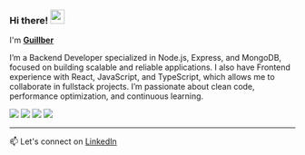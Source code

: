 ### Hi there! <img src="https://i.gifer.com/6I5M.gif" width="25"/>
I'm [**Guillber**]((https://www.linkedin.com/in/guillbermendez))

I’m a Backend Developer specialized in Node.js, Express, and MongoDB, focused on building scalable and reliable applications.
I also have Frontend experience with React, JavaScript, and TypeScript, which allows me to collaborate in fullstack projects.
I’m passionate about clean code, performance optimization, and continuous learning.

![](https://img.icons8.com/?size=30&id=8rKdRqZFLurS&format=png&color=000000) ![](https://img.icons8.com/?size=30&id=kg46nzoJrmTR&format=png&color=000000) ![](https://img.icons8.com/?size=30&id=asWSSTBrDlTW&format=png&color=000000) ![](https://img.icons8.com/?size=30&id=54087&format=png&color=000000) 

---
📫 Let's connect on [LinkedIn](https://www.linkedin.com/in/guillbermendez) 




